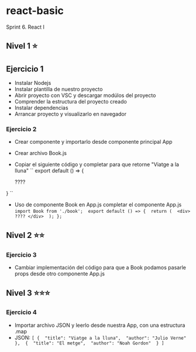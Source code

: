 # react-basic
Sprint 6. React I 

## Nivel 1 ⭐

## Ejercicio 1
* Instalar Nodejs
* Instalar plantilla de nuestro proyecto
* Abrir proyecto con VSC y descargar modúlos del proyecto
* Comprender la estructura del proyecto creado
* Instalar dependencias
* Arrancar proyecto y visualizarlo en navegador

### Ejercicio 2
* Crear componente y importarlo desde componente principal App
* Crear archivo Book.js
* Copiar el siguiente código y completar para que retorne "Viatge a la lluna"
``
export default () => {

    ????

}
``
* Uso de componente Book en App.js completar el componente App.js
``
import Book from './book'; 
export default () => { 
    return ( 
        <div> 
            ????
        </div> 
      );
};
``

## Nivel 2 ⭐⭐
### Ejercicio 3 
* Cambiar implementación del código para que a Book podamos pasarle props desde otro componente App.js

## Nivel 3 ⭐⭐⭐
### Ejercicio 4
* Importar archivo JSON y leerlo desde nuestra App, con una estructura .map
* JSON:
``
[
    { 
         "title": "Viatge a la lluna", 
          "author": "Julio Verne" 
     }, 
     { 
         "title": "El metge", 
         "author": "Noah Gordon" 
     }
]
``
